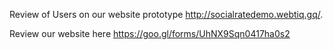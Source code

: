 Review of Users on our website prototype http://socialratedemo.webtiq.gq/.


Review our website here https://goo.gl/forms/UhNX9Sqn0417ha0s2
